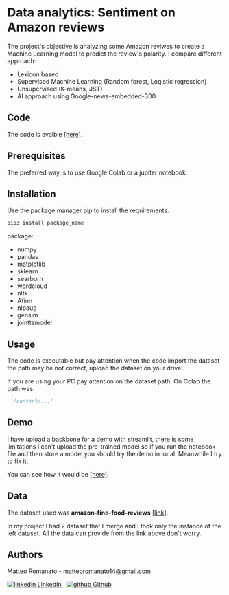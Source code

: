 # Data analytics: Sentiment on Amazon reviews

The project's objective is analyzing some Amazon reviwes to create a Machine Learning model to predict the review's polarity.
I compare different approach:
- Lexicon based
- Supervised Machine Learning (Random forest, Logistic regression)
- Unsupervised (K-means, JST)
- AI approach using Google-news-embedded-300

## Code
The code is avaible [[here]](https://colab.research.google.com/drive/1bjU-lboFpcfqoZxYxUy5l1CsEtZdDZ_E#scrollTo=p0ADvJCuPJ1B).
## Prerequisites
The preferred way is to use Google Colab or a jupiter notebook.

## Installation
Use the package manager pip to install the requirements.

```bash
pip3 install package_name
```

package: 
* numpy
* pandas
* matplotlib
* sklearn
* searborn
* wordcloud
* nltk
* Afinn
* nlpaug
* gensim
* jointtsmodel

## Usage
The code is executable but pay attention when the code import the dataset the path may be not correct, upload the dataset on your drive!.

If you are using your PC pay attention on the dataset path. On Colab the path was: 
```python
 '/content/...'
```
## Demo
I have upload a backbone for a demo with streamlit, there is some limitations I can't upload the pre-trained model so if you run the notebook file and then store a model you should try the demo in local. Meanwhile I try to fix it.

You can see how it would be [[here]](https://share.streamlit.io/matteoromanato/amazon-review-sentiment-analysis/main/polarity-demo.py).

## Data
The dataset used was **amazon-fine-food-reviews** [[link]](https://www.kaggle.com/snap/amazon-fine-food-reviews).

In my project I had 2 dataset that I merge and I took only the instance of the left dataset.
All the data can provide from the link above don't worry. 



## Authors
Matteo Romanato - matteoromanato14@gmail.com 
<p>
  <a href="https://www.linkedin.com/in/matteo-romanato-b44414124/" rel="nofollow noreferrer">
    <img src="https://i.stack.imgur.com/gVE0j.png" alt="linkedin"> LinkedIn
  </a> &nbsp; 
  <a href="https://github.com/matteoromanato" rel="nofollow noreferrer">
    <img src="https://i.stack.imgur.com/tskMh.png" alt="github"> Github
  </a>
</p>
